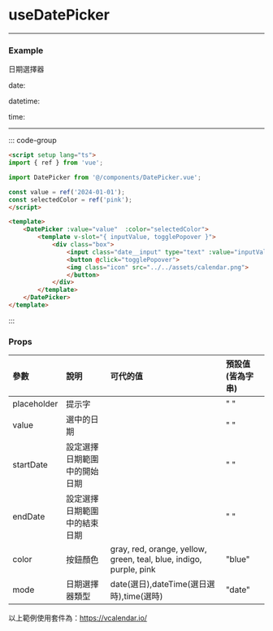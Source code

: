 <script setup>
import DatePicker from '@/components/Demo/DatePicker.vue';
</script>

# useDatePicker

---

### Example

日期選擇器

date:
<DatePicker></DatePicker>

datetime:
<DatePicker :mode="'datetime'" :color="'purple'"></DatePicker>

time:
<DatePicker :mode="'time'" :color="'gray'"></DatePicker>

---

::: code-group

```md [DatePicker.vue]
<script setup lang="ts">
import { ref } from 'vue';

import DatePicker from '@/components/DatePicker.vue';

const value = ref('2024-01-01');
const selectedColor = ref('pink');
</script>

<template>
    <DatePicker :value="value"  :color="selectedColor">
        <template v-slot="{ inputValue, togglePopover }">
            <div class="box">
                <input class="date__input" type="text" :value="inputValue" readonly>
                <button @click="togglePopover">
                <img class="icon" src="../../assets/calendar.png">
                </button>
            </div>
        </template>
    </DatePicker>
</template>
```

:::

### Props

| 參數        | 說明                         | 可代的值                                                           | 預設值(皆為字串) |
| :---------- | :--------------------------- | :----------------------------------------------------------------- | :--------------- |
| placeholder | 提示字                       |                                                                    | " "              |
| value       | 選中的日期                   |                                                                    | " "              |
| startDate   | 設定選擇日期範圍中的開始日期 |                                                                    | " "              |
| endDate     | 設定選擇日期範圍中的結束日期 |                                                                    | " "              |
| color       | 按鈕顏色                     | gray, red, orange, yellow, green, teal, blue, indigo, purple, pink | "blue"           |
| mode        | 日期選擇器類型               | date(選日),dateTime(選日選時),time(選時)                           | "date"           |

以上範例使用套件為：<https://vcalendar.io/>
